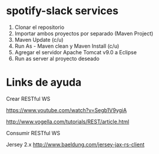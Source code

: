 # spotify-slack services

1) Clonar el repositorio
2) Importar ambos proyectos por separado (Maven Project)
3) Maven Update (c/u)
4) Run As - Maven clean y Maven Install (c/u)
5) Agregar el servidor Apache Tomcat v9.0 a Eclipse
6) Run as server al proyecto deseado

# Links de ayuda

Crear RESTful WS

https://www.youtube.com/watch?v=Segb1V9ygiA

http://www.vogella.com/tutorials/REST/article.html

Consumir RESTful WS

Jersey 2.x
http://www.baeldung.com/jersey-jax-rs-client
